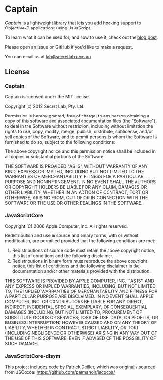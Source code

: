Captain
===========

*Captain* is a lightweight library that lets you add hooking support to Objective-C applications using JavaScript. 

To learn what it can be used for, and how to use it, check out the [blog post](http://blog.secretlab.com.au/2012/06/23/glowing/ "Captain on Secret Lab's blog").

Please open an issue on GitHub if you'd like to make a request.

You can email us at [lab@secretlab.com.au](mailto:lab@secretlab.com.au)

## License

### Captain

Captain is licensed under the MIT license.

Copyright (c) 2012 Secret Lab, Pty. Ltd.

Permission is hereby granted, free of charge, to any person obtaining a copy of this software and associated documentation files (the "Software"), to deal in the Software without restriction, including without limitation the rights to use, copy, modify, merge, publish, distribute, sublicense, and/or sell copies of the Software, and to permit persons to whom the Software is furnished to do so, subject to the following conditions:

The above copyright notice and this permission notice shall be included in all copies or substantial portions of the Software.

THE SOFTWARE IS PROVIDED "AS IS", WITHOUT WARRANTY OF ANY KIND, EXPRESS OR IMPLIED, INCLUDING BUT NOT LIMITED TO THE WARRANTIES OF MERCHANTABILITY, FITNESS FOR A PARTICULAR PURPOSE AND NONINFRINGEMENT. IN NO EVENT SHALL THE AUTHORS OR COPYRIGHT HOLDERS BE LIABLE FOR ANY CLAIM, DAMAGES OR OTHER LIABILITY, WHETHER IN AN ACTION OF CONTRACT, TORT OR OTHERWISE, ARISING FROM, OUT OF OR IN CONNECTION WITH THE SOFTWARE OR THE USE OR OTHER DEALINGS IN THE SOFTWARE.

### JavaScriptCore

Copyright (C) 2006 Apple Computer, Inc.  All rights reserved.

Redistribution and use in source and binary forms, with or without
modification, are permitted provided that the following conditions
are met:

1. Redistributions of source code must retain the above copyright
   notice, this list of conditions and the following disclaimer.
2. Redistributions in binary form must reproduce the above copyright
   notice, this list of conditions and the following disclaimer in the
   documentation and/or other materials provided with the distribution.

THIS SOFTWARE IS PROVIDED BY APPLE COMPUTER, INC. ``AS IS'' AND ANY
EXPRESS OR IMPLIED WARRANTIES, INCLUDING, BUT NOT LIMITED TO, THE
IMPLIED WARRANTIES OF MERCHANTABILITY AND FITNESS FOR A PARTICULAR
PURPOSE ARE DISCLAIMED.  IN NO EVENT SHALL APPLE COMPUTER, INC. OR
CONTRIBUTORS BE LIABLE FOR ANY DIRECT, INDIRECT, INCIDENTAL, SPECIAL,
EXEMPLARY, OR CONSEQUENTIAL DAMAGES (INCLUDING, BUT NOT LIMITED TO,
PROCUREMENT OF SUBSTITUTE GOODS OR SERVICES; LOSS OF USE, DATA, OR
PROFITS; OR BUSINESS INTERRUPTION) HOWEVER CAUSED AND ON ANY THEORY
OF LIABILITY, WHETHER IN CONTRACT, STRICT LIABILITY, OR TORT
(INCLUDING NEGLIGENCE OR OTHERWISE) ARISING IN ANY WAY OUT OF THE USE
OF THIS SOFTWARE, EVEN IF ADVISED OF THE POSSIBILITY OF SUCH DAMAGE.

### JavaScriptCore-dlsym

This project includes code by Patrick Geiller, which was originally sourced from JSCocoa: https://github.com/parmanoir/jscocoa/